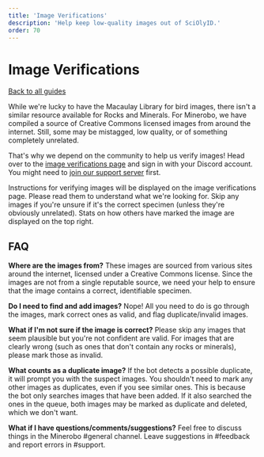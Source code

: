 ```yaml
---
title: 'Image Verifications'
description: 'Help keep low-quality images out of SciOlyID.'
order: 70
---
```


# Image Verifications

[Back to all guides](/guides/)

While we're lucky to have the Macaulay Library for bird images, there isn't a similar resource available for Rocks and Minerals. For Minerobo, we have compiled a source of Creative Commons licensed images from around the internet. Still, some may be mistagged, low quality, or of something completely unrelated.

That's why we depend on the community to help us verify images! Head over to the [image verifications page](/minerobo/verify/) and sign in with your Discord account. You might need to [join our support server](/server/) first.

Instructions for verifying images will be displayed on the image verifications page. Please read them to understand what we're looking for. Skip any images if you're unsure if it's the correct specimen (unless they're obviously unrelated). Stats on how others have marked the image are displayed on the top right.

## FAQ

**Where are the images from?**
These images are sourced from various sites around the internet, licensed under a Creative Commons license. Since the images are not from a single reputable source, we need your help to ensure that the image contains a correct, identifiable specimen.

**Do I need to find and add images?**
Nope! All you need to do is go through the images, mark correct ones as valid, and flag duplicate/invalid images.

**What if I'm not sure if the image is correct?**
Please skip any images that seem plausible but you're not confident are valid. For images that are clearly wrong (such as ones that don't contain any rocks or minerals), please mark those as invalid.

**What counts as a duplicate image?**
If the bot detects a possible duplicate, it will prompt you with the suspect images. You shouldn't need to mark any other images as duplicates, even if you see similar ones. This is because the bot only searches images that have been added. If it also searched the ones in the queue, both images may be marked as duplicate and deleted, which we don't want.

**What if I have questions/comments/suggestions?**
Feel free to discuss things in the Minerobo #general channel. Leave suggestions in #feedback and report errors in #support.
